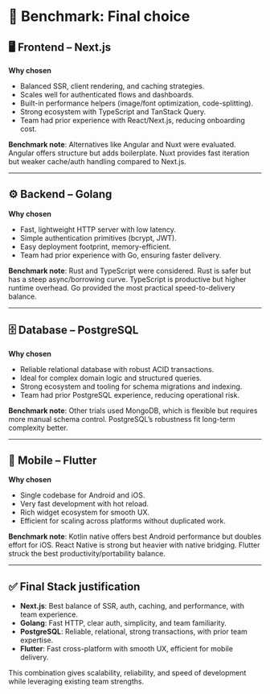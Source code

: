 # 📘 Benchmark: Final choice

## 🖥️ Frontend – Next.js

**Why chosen**

* Balanced SSR, client rendering, and caching strategies.
* Scales well for authenticated flows and dashboards.
* Built-in performance helpers (image/font optimization, code-splitting).
* Strong ecosystem with TypeScript and TanStack Query.
* Team had prior experience with React/Next.js, reducing onboarding cost.

**Benchmark note**: Alternatives like Angular and Nuxt were evaluated. Angular offers structure but adds boilerplate. Nuxt provides fast iteration but weaker cache/auth handling compared to Next.js.

---

## ⚙️ Backend – Golang

**Why chosen**

* Fast, lightweight HTTP server with low latency.
* Simple authentication primitives (bcrypt, JWT).
* Easy deployment footprint, memory-efficient.
* Team had prior experience with Go, ensuring faster delivery.

**Benchmark note**: Rust and TypeScript were considered. Rust is safer but has a steep async/borrowing curve. TypeScript is productive but higher runtime overhead. Go provided the most practical speed-to-delivery balance.

---

## 🗄️ Database – PostgreSQL

**Why chosen**

* Reliable relational database with robust ACID transactions.
* Ideal for complex domain logic and structured queries.
* Strong ecosystem and tooling for schema migrations and indexing.
* Team had prior PostgreSQL experience, reducing operational risk.

**Benchmark note**: Other trials used MongoDB, which is flexible but requires more manual schema control. PostgreSQL’s robustness fit long-term complexity better.

---

## 📱 Mobile – Flutter

**Why chosen**

* Single codebase for Android and iOS.
* Very fast development with hot reload.
* Rich widget ecosystem for smooth UX.
* Efficient for scaling across platforms without duplicated work.

**Benchmark note**: Kotlin native offers best Android performance but doubles effort for iOS. React Native is strong but heavier with native bridging. Flutter struck the best productivity/portability balance.

---

## ✅ Final Stack justification

* **Next.js**: Best balance of SSR, auth, caching, and performance, with team experience.
* **Golang**: Fast HTTP, clear auth, simplicity, and team familiarity.
* **PostgreSQL**: Reliable, relational, strong transactions, with prior team expertise.
* **Flutter**: Fast cross-platform with smooth UX, efficient for mobile delivery.

This combination gives scalability, reliability, and speed of development while leveraging existing team strengths.
